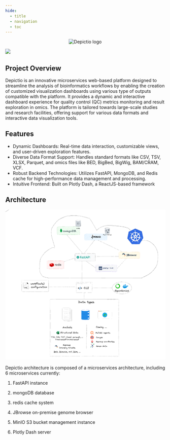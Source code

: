 ```yaml
---
hide:
  - title
  - navigation
  - toc
---
```

<style>
  .md-typeset h1,
  .md-content__button {
    display: none;
  }
</style>



<p align="center">
  <img src="./images/logo/logo_hd.png" alt="Depictio logo" width=300>
</p>


![](./images/Demo.gif)




## Project Overview

Depictio is an innovative microservices web-based platform designed to streamline the analysis of bioinformatics workflows by enabling the creation of customized visualization dashboards using various type of  outputs compatible with the platform. It provides a dynamic and interactive dashboard experience for quality control (QC) metrics monitoring and result exploration in omics. The platform is tailored towards large-scale studies and research facilities, offering support for various data formats and interactive data visualization tools.



## Features

* Dynamic Dashboards: Real-time data interaction, customizable views, and user-driven exploration features.
* Diverse Data Format Support: Handles standard formats like CSV, TSV, XLSX, Parquet, and omics files like BED, BigBed, BigWig, BAM/CRAM, VCF.
* Robust Backend Technologies: Utilizes FastAPI, MongoDB, and Redis cache for high-performance data management and processing.
* Intuitive Frontend: Built on Plotly Dash, a ReactJS-based framework


## Architecture


<p align="center">
  <img src="./images/main.png" alt="Depictio logo" width=800>
</p>


Depictio architecture is composed of a microservices architecture, including 6 microservices currently:

1. FastAPI instance

2. mongoDB database

3. redis cache system

4. JBrowse on-premise genome browser

5. MinIO S3 bucket management instance

6. Plotly Dash server

<!-- 

## Current Status

!!! warning
   
      * Depictio is currently in the development phase and is not yet available for general use. The platform is being built with an emphasis on versatility and adaptability to various biological research needs. -->
